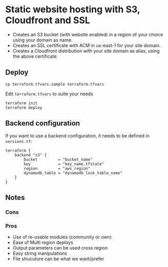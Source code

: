 # Static website hosting with S3, Cloudfront and SSL

* Creates an S3 bucket (with website enabled) in a region of your choice using your domain as name.
* Creates an SSL certificate with ACM in us-east-1 for your site domain.
* Creates a Cloudfront distribution with your site domain as alias, using the above certificate.

## Deploy
```
cp terraform.tfvars.sample terraform.tfvars
```

Edit `terraform.tfvars` to suite your needs

```
terraform init
terraform deploy
```

## Backend configuration
If you want to use a backend configuration, it needs to be defined in `versions.tf`:
```
terraform {
    backend "s3" {
        bucket         = "bucket_name"
        key            = "key_name.tfstate"
        region         = "aws_region"
        dynamodb_table = "dynamodb_lock_table_name"
    }
}
```
## Notes

### Cons
### Pros
- Use of re-usable modules (community or own)
- Ease of Multi region deploys
- Output parameters can be used cross region
- Easy string manipulations
- File strucuture can be what we want/prefer


